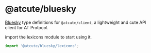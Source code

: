 # @atcute/bluesky

[Bluesky](https://bsky.app) type definitions for `@atcute/client`, a lightweight and cute API client for AT Protocol.

import the lexicons module to start using it.

```ts
import '@atcute/bluesky/lexicons';
```
